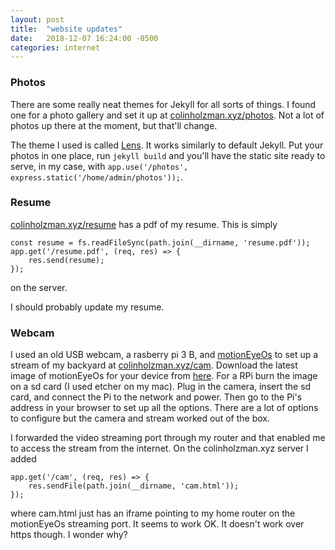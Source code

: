 ```yaml
---
layout: post
title:  "website updates"
date:   2018-12-07 16:24:00 -0500
categories: internet
---
```


### Photos

There are some really neat themes for Jekyll for all sorts of things. I found one for a photo gallery and set it up at [colinholzman.xyz/photos](https://colinholzman.xyz/photos). Not a lot of photos up there at the moment, but that'll change.  

The theme I used is called [Lens](https://github.com/ElasticDesigns/jekyll-lens). It works similarly to default Jekyll. Put your photos in one place, run `jekyll build` and you'll have the static site ready to serve, in my case, with `app.use('/photos', express.static('/home/admin/photos'));`.

### Resume

[colinholzman.xyz/resume](https://colinholzman.xyz/resume) has a pdf of my resume. This is simply 
```
const resume = fs.readFileSync(path.join(__dirname, 'resume.pdf'));
app.get('/resume.pdf', (req, res) => {
    res.send(resume);
});
```
on the server.  

I should probably update my resume.

### Webcam

I used an old USB webcam, a rasberry pi 3 B, and [motionEyeOs](https://github.com/ccrisan/motioneyeos) to set up a stream of my backyard at [colinholzman.xyz/cam](http://colinholzman.xyz/cam). Download the latest image of motionEyeOs for your device from [here](https://github.com/ccrisan/motioneyeos/wiki/Supported-Devices). For a RPi burn the image on a sd card (I used etcher on my mac). Plug in the camera, insert the sd card, and connect the Pi to the network and power. Then go to the Pi's address in your browser to set up all the options. There are a lot of options to configure but the camera and stream worked out of the box.  

I forwarded the video streaming port through my router and that enabled me to access the stream from the internet. On the colinholzman.xyz server I added 
```
app.get('/cam', (req, res) => {
    res.sendFile(path.join(__dirname, 'cam.html'));
});
```
where cam.html just has an iframe pointing to my home router on the motionEyeOs streaming port. It seems to work OK. It doesn't work over https though. I wonder why?